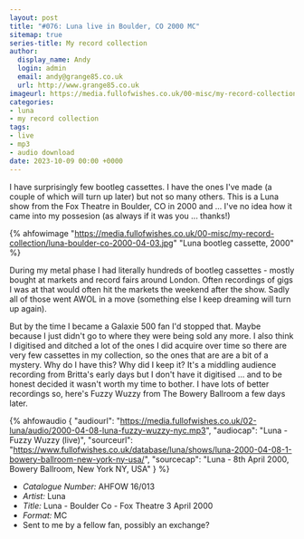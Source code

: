 ```yaml
---
layout: post
title: "#076: Luna live in Boulder, CO 2000 MC"
sitemap: true
series-title: My record collection
author:
  display_name: Andy
  login: admin
  email: andy@grange85.co.uk
  url: http://www.grange85.co.uk
imageurl: https://media.fullofwishes.co.uk/00-misc/my-record-collection/luna-boulder-co-2000-04-03.jpg
categories:
- luna
- my record collection
tags:
- live
- mp3
- audio download
date: 2023-10-09 00:00 +0000
---
```

I have surprisingly few bootleg cassettes. I have the ones I've made (a couple of which will turn up later) but not so many others. This is a Luna show from the Fox Theatre in Boulder, CO in 2000 and ... I've no idea how it came into my possesion (as always if it was you ... thanks!)

{% ahfowimage "https://media.fullofwishes.co.uk/00-misc/my-record-collection/luna-boulder-co-2000-04-03.jpg" "Luna bootleg cassette, 2000" %}

During my metal phase I had literally hundreds of bootleg cassettes - mostly bought at markets and record fairs around London. Often recordings of gigs I was at that would often hit the markets the weekend after the show. Sadly all of those went AWOL in a move (something else I keep dreaming will turn up again).

<!--more-->

But by the time I became a Galaxie 500 fan I'd stopped that. Maybe because I just didn't go to where they were being sold any more. I also think I digitised and ditched a lot of the ones I did acquire over time so there are very few cassettes in my collection, so the ones that are are a bit of a mystery. Why do I have this? Why did I keep it? It's a middling audience recording from Britta's early days but I don't have it digitised ... and to be honest decided it wasn't worth my time to bother. I have lots of better recordings so, here's Fuzzy Wuzzy from The Bowery Ballroom a few days later.

{% ahfowaudio {
"audiourl": "https://media.fullofwishes.co.uk/02-luna/audio/2000-04-08-luna-fuzzy-wuzzy-nyc.mp3",
"audiocap": "Luna - Fuzzy Wuzzy (live)",
"sourceurl": "https://www.fullofwishes.co.uk/database/luna/shows/luna-2000-04-08-1-bowery-ballroom-new-york-ny-usa/",
"sourcecap": "Luna - 8th April 2000, Bowery Ballroom, New York NY, USA"
} %}

 - *Catalogue Number:* AHFOW 16/013
 - *Artist:* Luna
 - *Title:* Luna - Boulder Co - Fox Theatre 3 April 2000
 - *Format:* MC
 - Sent to me by a fellow fan, possibly an exchange?

